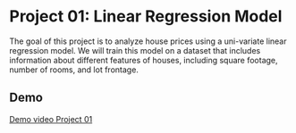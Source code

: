 # Project 01: Linear Regression Model

The goal of this project is to analyze house prices using a uni-variate linear regression model. We will train this model on a dataset that includes information about different features of houses, including square footage, number of rooms, and lot frontage.

## Demo 
[Demo video Project 01](https://youtu.be/7kcTbKWY6I8)